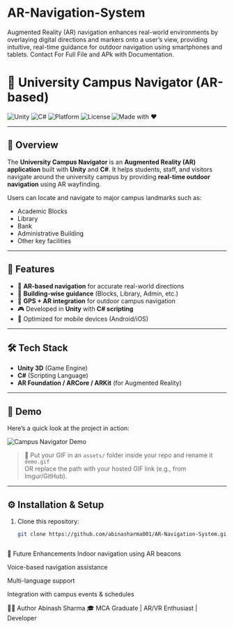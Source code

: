 # AR-Navigation-System
Augmented Reality (AR) navigation enhances real-world environments by overlaying digital directions and markers onto a user’s view, providing intuitive, real-time guidance for outdoor navigation using smartphones and tablets.
Contact For Full File and APk with Documentation.

# 🏫 University Campus Navigator (AR-based)

![Unity](https://img.shields.io/badge/Unity-2021.3+-black?logo=unity)
![C#](https://img.shields.io/badge/Code-C%23-239120?logo=c-sharp&logoColor=white)
![Platform](https://img.shields.io/badge/Platform-Android%20%7C%20iOS-green?logo=android&logoColor=white)
![License](https://img.shields.io/badge/License-MIT-blue)
![Made with ❤️](https://img.shields.io/badge/Made%20with-❤️-ff69b4)

---

## 📌 Overview  
The **University Campus Navigator** is an **Augmented Reality (AR) application** built with **Unity** and **C#**. It helps students, staff, and visitors navigate around the university campus by providing **real-time outdoor navigation** using AR wayfinding.  

Users can locate and navigate to major campus landmarks such as:  
- Academic Blocks   
- Library  
- Bank  
- Administrative Building  
- Other key facilities  

---

## 🚀 Features  
- 🔎 **AR-based navigation** for accurate real-world directions  
- 🏢 **Building-wise guidance** (Blocks, Library, Admin, etc.)  
- 📍 **GPS + AR integration** for outdoor campus navigation  
- 🎮 Developed in **Unity** with **C# scripting**  
- 📱 Optimized for mobile devices (Android/iOS)  

---

## 🛠️ Tech Stack  
- **Unity 3D** (Game Engine)  
- **C#** (Scripting Language)  
- **AR Foundation / ARCore / ARKit** (for Augmented Reality)  
  

---

## 🎥 Demo  
Here’s a quick look at the project in action:  

![Campus Navigator Demo](assets/demo.gif)  

> 📌 Put your GIF in an `assets/` folder inside your repo and rename it `demo.gif`  
> OR replace the path with your hosted GIF link (e.g., from Imgur/GitHub).  

---

## ⚙️ Installation & Setup  
1. Clone this repository:  
   ```bash
   git clone https://github.com/abinasharma001/AR-Navigation-System.git



📌 Future Enhancements
Indoor navigation using AR beacons

Voice-based navigation assistance

Multi-language support

Integration with campus events & schedules

👨‍💻 Author
Abinash Sharma
🎓 MCA Graduate | AR/VR Enthusiast |  Developer
